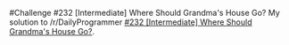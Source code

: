 #Challenge #232 [Intermediate] Where Should Grandma's House Go?
My solution to /r/DailyProgrammer [#232 [Intermediate] Where Should Grandma's House Go?](https://www.reddit.com/r/dailyprogrammer/comments/3l61vx/20150916_challenge_232_intermediate_where_should/).